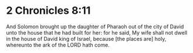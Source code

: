 # 2 Chronicles 8:11

And Solomon brought up the daughter of Pharaoh out of the city of David unto the house that he had built for her: for he said, My wife shall not dwell in the house of David king of Israel, because [the places are] holy, whereunto the ark of the LORD hath come.